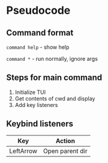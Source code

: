 # Pseudocode

## Command format

`command help` - show help

`command *` - run normally, ignore args

## Steps for main command

1. Initialize TUI
2. Get contents of cwd and display
3. Add key listeners

## Keybind listeners

| Key | Action |
|-----|--------|
| LeftArrow | Open parent dir |
